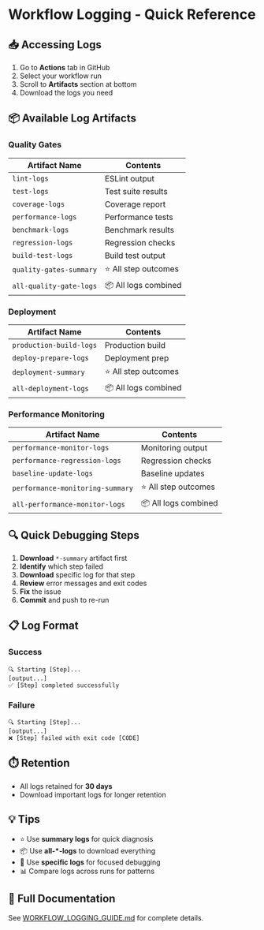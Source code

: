 # Workflow Logging - Quick Reference

## 📥 Accessing Logs

1. Go to **Actions** tab in GitHub
2. Select your workflow run
3. Scroll to **Artifacts** section at bottom
4. Download the logs you need

## 📦 Available Log Artifacts

### Quality Gates
| Artifact Name | Contents |
|---------------|----------|
| `lint-logs` | ESLint output |
| `test-logs` | Test suite results |
| `coverage-logs` | Coverage report |
| `performance-logs` | Performance tests |
| `benchmark-logs` | Benchmark results |
| `regression-logs` | Regression checks |
| `build-test-logs` | Build test output |
| `quality-gates-summary` | ⭐ All step outcomes |
| `all-quality-gate-logs` | 📦 All logs combined |

### Deployment
| Artifact Name | Contents |
|---------------|----------|
| `production-build-logs` | Production build |
| `deploy-prepare-logs` | Deployment prep |
| `deployment-summary` | ⭐ All step outcomes |
| `all-deployment-logs` | 📦 All logs combined |

### Performance Monitoring
| Artifact Name | Contents |
|---------------|----------|
| `performance-monitor-logs` | Monitoring output |
| `performance-regression-logs` | Regression checks |
| `baseline-update-logs` | Baseline updates |
| `performance-monitoring-summary` | ⭐ All step outcomes |
| `all-performance-monitor-logs` | 📦 All logs combined |

## 🔍 Quick Debugging Steps

1. **Download** `*-summary` artifact first
2. **Identify** which step failed
3. **Download** specific log for that step
4. **Review** error messages and exit codes
5. **Fix** the issue
6. **Commit** and push to re-run

## 📋 Log Format

### Success
```
🔍 Starting [Step]...
[output...]
✅ [Step] completed successfully
```

### Failure
```
🔍 Starting [Step]...
[output...]
❌ [Step] failed with exit code [CODE]
```

## ⏱️ Retention

- All logs retained for **30 days**
- Download important logs for longer retention

## 💡 Tips

- ⭐ Use **summary logs** for quick diagnosis
- 📦 Use **all-*-logs** to download everything
- 🎯 Use **specific logs** for focused debugging
- 📊 Compare logs across runs for patterns

## 🔗 Full Documentation

See [WORKFLOW_LOGGING_GUIDE.md](WORKFLOW_LOGGING_GUIDE.md) for complete details.
